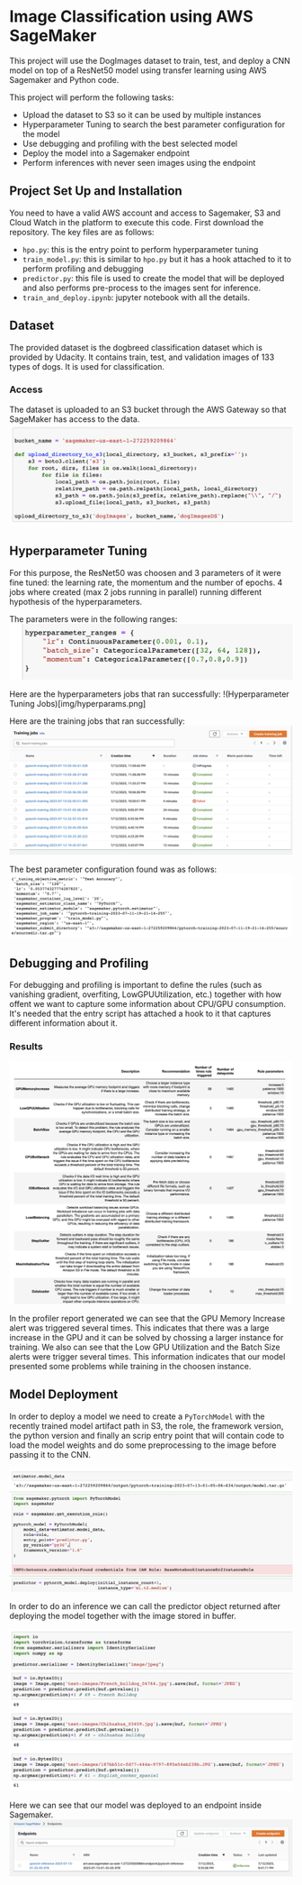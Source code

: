 # Image Classification using AWS SageMaker

This project will use the DogImages dataset to train, test, and deploy a CNN model on top of a ResNet50 model using transfer learning using AWS Sagemaker and Python code.

This project will perform the following tasks:
- Upload the dataset to S3 so it can be used by multiple instances
- Hyperparameter Tuning to search the best parameter configuration for the model
- Use debugging and profiling with the best selected model
- Deploy the model into a Sagemaker endpoint
- Perform inferences with never seen images using the endpoint

## Project Set Up and Installation
You need to have a valid AWS account and access to Sagemaker, S3 and Cloud Watch in the platform to execute this code.
First download the repository. The key files are as follows:
- `hpo.py`: this is the entry point to perform hyperparameter tuning
- `train_model.py`: this is similar to `hpo.py` but it has a hook attached to it to perform profiling and debugging
- `predictor.py`: this file is used to create the model that will be deployed and also performs pre-process to the images sent for inference.
- `train_and_deploy.ipynb`: jupyter notebook with all the details.

## Dataset
The provided dataset is the dogbreed classification dataset which is provided by Udacity. It contains train, test, and validation images of 133 types of dogs. It is used for classification. 

### Access
The dataset is uploaded to an S3 bucket through the AWS Gateway so that SageMaker has access to the data.
![S3 Access](img/S3-access.png)

## Hyperparameter Tuning
For this purpose, the ResNet50 was choosen and 3 parameters of it were fine tuned: the learning rate, the momentum and the number of epochs. 4 jobs where created (max 2 jobs running in parallel) running different hypothesis of the hyperparameters.

The parameters were in the following ranges:
![Ranges](img/ht-ranges.png)

Here are the hyperparameters jobs that ran successfully:
!(Hyperparameter Tuning Jobs)[img/hyperparams.png]

Here are the training jobs that ran successfully:
![Ranges](img/train-job.png)

The best parameter configuration found was as follows:
![Best Job](img/best-job.png)

## Debugging and Profiling
For debugging and profiling is important to define the rules (such as vanishing gradient, overfiting, LowGPUUtilization, etc.) together with how offent we want to capture some information about CPU/GPU consumption. It's needed that the entry script has attached a hook to it that captures different information about it.

### Results

![Profiler](img/profiler.png)

In the profiler report generated we can see that the GPU Memory Increase alert was triggered several times. This indicates that there was a large increase in the GPU and it can be solved by chossing a larger instance for training. We also can see that the Low GPU Utilization and the Batch Size alerts were trigger several times. This information indicates that our model presented some problems while training in the choosen instance.


## Model Deployment
In order to deploy a model we need to create a `PyTorchModel` with the recently trained model artifact path in S3, the role, the framework version, the python version and finally an scrip entry point that will contain code to load the model weights and do some preprocessing to the image before passing it to the CNN.

![Deploy](img/deploy-model.png)

In order to do an inference we can call the predictor object returned after deploying the model together with the image stored in buffer.

![Inference](img/inference.png)

Here we can see that our model was deployed to an endpoint inside Sagemaker.
![Endpoint](img/endpoint.png)

